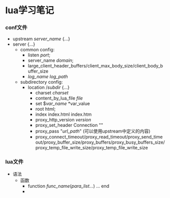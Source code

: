 # lua学习笔记 #

### conf文件 ###
- upstream *server_name* {...}
- server {...}
  - common config:
     - listen      *port*;
     - server_name *domain*;
     - large_client_header_buffers/client_max_body_size/client_body_buffer_size
     - *log_name* *log_path*
  - subdirectory config:
     - location /*subdir* {...}
         - charset *charset*
         - content_by_lua_file *file*
		 - set $*var_name* *var_value
		 - root html;
		 - index index.html index.htm
		 - proxy_http_version *version*
		 - proxy_set_header Connection ""
		 - proxy_pass "*url_path*" (可以使用upstream中定义的内容)
		 - proxy_connect_timeout/proxy_read_timeout/proxy_send_timeout/proxy_buffer_size/proxy_buffers/proxy_busy_buffers_size/proxy_temp_file_write_size/proxy_temp_file_write_size

### lua文件 ###
- 语法
  - 函数
	 - function *func_name*(*para_list...*) ... end
     - 


